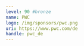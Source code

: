 ```yaml
---
level: 90 #bronze
name: PWC
logo: /img/sponsors/pwc.png
uri: https://www.pwc.com/de
handle: pwc_de
---
```

